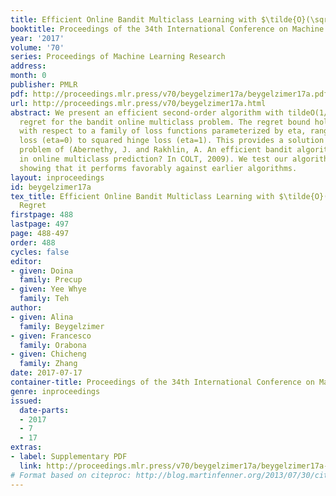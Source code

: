 ```yaml
---
title: Efficient Online Bandit Multiclass Learning with $\tilde{O}(\sqrt{T})$ Regret
booktitle: Proceedings of the 34th International Conference on Machine Learning
year: '2017'
volume: '70'
series: Proceedings of Machine Learning Research
address: 
month: 0
publisher: PMLR
pdf: http://proceedings.mlr.press/v70/beygelzimer17a/beygelzimer17a.pdf
url: http://proceedings.mlr.press/v70/beygelzimer17a.html
abstract: We present an efficient second-order algorithm with tildeO(1/eta sqrtT)
  regret for the bandit online multiclass problem. The regret bound holds simultaneously
  with respect to a family of loss functions parameterized by eta, ranging from hinge
  loss (eta=0) to squared hinge loss (eta=1). This provides a solution to the open
  problem of (Abernethy, J. and Rakhlin, A. An efficient bandit algorithm for sqrtT-regret
  in online multiclass prediction? In COLT, 2009). We test our algorithm experimentally,
  showing that it performs favorably against earlier algorithms.
layout: inproceedings
id: beygelzimer17a
tex_title: Efficient Online Bandit Multiclass Learning with $\tilde{O}(\sqrt{T})$
  Regret
firstpage: 488
lastpage: 497
page: 488-497
order: 488
cycles: false
editor:
- given: Doina
  family: Precup
- given: Yee Whye
  family: Teh
author:
- given: Alina
  family: Beygelzimer
- given: Francesco
  family: Orabona
- given: Chicheng
  family: Zhang
date: 2017-07-17
container-title: Proceedings of the 34th International Conference on Machine Learning
genre: inproceedings
issued:
  date-parts:
  - 2017
  - 7
  - 17
extras:
- label: Supplementary PDF
  link: http://proceedings.mlr.press/v70/beygelzimer17a/beygelzimer17a-supp.pdf
# Format based on citeproc: http://blog.martinfenner.org/2013/07/30/citeproc-yaml-for-bibliographies/
---
```

